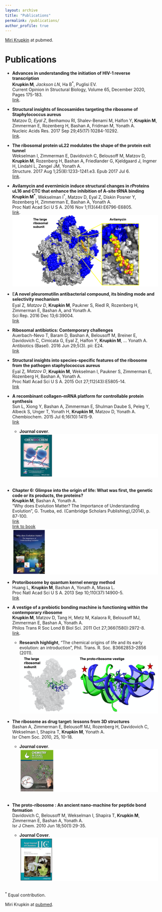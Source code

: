 ```yaml
---
layout: archive
title: "Publications"
permalink: /publications/
author_profile: true
---
```



[Miri Krupkin](https://www.ncbi.nlm.nih.gov/pubmed/?term=miri+krupkin") at pubmed.


Publications
======
 > 
  * **Advances in understanding the initiation of HIV-1 reverse transcription**         
  **Krupkin M**<sup>*</sup>, Jackson LN<sup>*</sup>, Ha B<sup>*</sup>, Puglisi EV.         
  Current Opinion in Structural Biology, Volume 65, December 2020, Pages 175-183.                    
  [link](https://www.sciencedirect.com/science/article/pii/S0959440X20301354?via%3Dihub).

  * **Structural insights of lincosamides targeting the ribosome of Staphylococcus aureus**           
  Matzov D<sup>*</sup>, Eyal Z<sup>*</sup>, Benhamou RI, Shalev-Benami M, Halfon Y, **Krupkin M**, Zimmerman E, Rozenberg H, Bashan A, Fridman M, Yonath A.             
  Nucleic Acids Res. 2017 Sep 29;45(17):10284-10292.            
  [link](https://academic.oup.com/nar/article/45/17/10284/4056233).           
  
  * **The ribosomal protein uL22 modulates the shape of the protein exit tunnel**           
  Wekselman I, Zimmerman E, Davidovich C, Belousoff M, Matzov D, **Krupkin M**, Rozenberg H, Bashan A, Friedlander G, Kjeldgaard J, Ingmer H, Lindahl L, Zengel JM, Yonath A.            
  Structure. 2017 Aug 1;25(8):1233-1241.e3. Epub 2017 Jul 6.           
  [link](https://www.cell.com/structure/fulltext/S0969-2126(17)30184-3?_returnURL=https%3A%2F%2Flinkinghub.elsevier.com%2Fretrieve%2Fpii%2FS0969212617301843%3Fshowall%3Dtrue).

> 
  * **Avilamycin and evernimicin induce structural changes in rProteins uL16 and CTC that enhance the inhibition of A-site tRNA binding**           
  **Krupkin M<sup>*</sup>**, Wekselman I<sup>*</sup>, Matzov D, Eyal Z, Diskin Posner Y, Rozenberg H, Zimmerman E, Bashan A, Yonath A.            
  Proc Natl Acad Sci U S A. 2016 Nov 1;113(44):E6796-E6805.           
  [link](https://www.pnas.org/content/113/44/E6796).     
  ![](/avilamycin-wide.png)
  
  * E**A novel pleuromutilin antibacterial compound, its binding mode and selectivity mechanism**           
  Eyal Z<sup>*</sup>, Matzov D<sup>*</sup>, **Krupkin M**, Paukner S, Riedl R, Rozenberg H, Zimmerman E, Bashan A, and Yonath A.            
  Sci Rep. 2016 Dec 13;6:39004.           
  [link](https://www.nature.com/articles/srep39004)     
  
  * **Ribosomal antibiotics: Contemporary challenges**           
  Auerbach-Nevo T, Baram D, Bashan A, Belousoff M, Breiner E, Davidovich C, Cimicata G, Eyal Z, Halfon Y, **Krupkin M**, … Yonath A.            
  Antibiotics (Basel). 2016 Jun 29;5(3). pii: E24.           
  [link](https://www.mdpi.com/2079-6382/5/3/24)   
  

  * **Structural insights into species-specific features of the ribosome from the pathogen staphylococcus aureus**           
  Eyal Z<sup>*</sup>, Matzov D<sup>*</sup>, **Krupkin M**, Wekselman I, Paukner S, Zimmerman E, Rozenberg H, Bashan A, Yonath A.           
  Proc Natl Acad Sci U S A. 2015 Oct 27;112(43):E5805-14.            
  [link](https://www.pnas.org/content/112/43/E5805)

  * **A recombinant collagen–mRNA platform for controllable protein synthesis**           
  Sun L, Xiong Y, Bashan A, Zimmerman E, Shulman Daube S, Peleg Y, Albeck S, Unger T, Yonath H, **Krupkin M**, Matzov D, Yonath A.            
  Chembiochem. 2015 Jul 6;16(10):1415-9.           
  [link](https://chemistry-europe.onlinelibrary.wiley.com/doi/full/10.1002/cbic.201500205)           
    - **Journal cover**. 
  ![](/images/2015-sunw.png) 


> 
  * **Chapter 6: Glimpse into the origin of life: What was first, the genetic code or its products, the proteins?**           
  **Krupkin M**, Bashan A, Yonath A.             
  “Why does Evolution Matter? The Importance of Understanding Evolution”, G. Trueba, ed. (Cambridge Scholars Publishing),(2014), p. 87-100.            
  [link](https://books.google.com/books?id=f-OmBgAAQBAJ&pg=PA87&lpg=PA87&dq=Glimpse+into+the+Origin+of+Life:+What+was+First,+the+Genetic+Code+or+its+Products,+the+Proteins&source=bl&ots=OfDCcxfFms&sig=ACfU3U1jf3a2PyFrnEm_H8k-J_vAotgYvg&hl=en&sa=X&ved=2ahUKEwjwgOjcz_XpAhXTIjQIHcnGBGkQ6AEwAXoECAkQAQ#v=onepage&q=Glimpse%20into%20the%20Origin%20of%20Life%3A%20What%20was%20First%2C%20the%20Genetic%20Code%20or%20its%20Products%2C%20the%20Proteins&f=false)             
  [link to book](https://www.cambridgescholars.com/why-does-evolution-matter-the-importance-of-understanding-evolution)              
  ![](/images/2014-bookw.png)

  * **Protoribosome by quantum kernel energy method**           
  Huang L, **Krupkin M**, Bashan A, Yonath A, Massa L.           
  Proc Natl Acad Sci U S A. 2013 Sep 10;110(37):14900-5.           
  [link](https://www.pnas.org/content/110/37/14900)  

> 
  * **A vestige of a prebiotic bonding machine is functioning within the contemporary ribosome**           
  **Krupkin M**, Matzov D, Tang H, Metz M, Kalaora R, Belousoff MJ, Zimmerman E, Bashan A, Yonath A.                      
  Philos Trans R Soc Lond B Biol Sci. 2011 Oct 27;366(1580):2972-8.           
  [link](https://www.ncbi.nlm.nih.gov/pmc/articles/PMC3158926/).           
    - **Research highlight**, “The chemical origins of life and its early evolution: an introduction”, Phil. Trans. R. Soc. B3662853–2856 (2011).           
  ![](/images/2011-protoribosome.png)

 
  * **The ribosome as drug target: lessons from 3D structures**           
  Bashan A, Zimmerman E, Belousoff MJ, Rozenberg H, Davidovich C, Wekselman I, Shapira T, **Krupkin M**, Yonath A.           
  Isr Chem Soc. 2010, 25, 10-18.             
    - **Journal cover**.            
  ![](/images/2010-drugw.png) 
  
  
  * **The proto-ribosome : An ancient nano-machine for peptide bond formation**           
  Davidovich C, Belousoff M, Wekselman I, Shapira T, **Krupkin M**, Zimmerman E, Bashan A, Yonath A.            
  Isr J Chem. 2010 Jun 18;50(1):29-35.              
    - **Journal Cover**.             
  ![](/images/2010-protoribosomew.png) 


<sup>*</sup> Equal contribution.

Miri Krupkin at [pubmed](https://www.ncbi.nlm.nih.gov/pubmed/?term=miri+krupkin").


